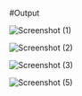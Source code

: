 #Output

![Screenshot (1)](https://github.com/himanshu-webdev/assignment/assets/122763347/e8da3d80-bf95-42c7-afe4-a4ce0142e7de)

![Screenshot (2)](https://github.com/himanshu-webdev/assignment/assets/122763347/b58f94f1-33c0-4e92-949f-f85f164ea320)

![Screenshot (3)](https://github.com/himanshu-webdev/assignment/assets/122763347/45c1b25c-81c0-47b3-a19f-3424bf45ecce)

![Screenshot (5)](https://github.com/himanshu-webdev/assignment/assets/122763347/795a7f22-2c7a-4bbb-be1b-27428992a316)

